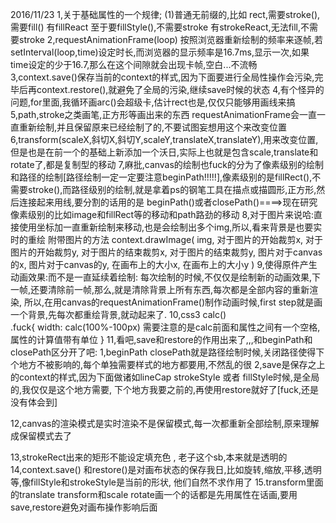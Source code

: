 2016/11/23
1,关于基础属性的一个规律;
	(1)普通无前缀的,比如 rect,需要stroke(),需要fill()
		有fillReact  至于要fillStyle(),不需要stroke
		有strokeReact,无法fill,不需要stroke
2,requestAnimationFrame(loop) 按照浏览器重新绘制的频率来逐帧,若setInterval(loop,time)设定时长,而浏览器的显示频率是16.7ms,显示一次,如果time设定的少于16.7,那么在这个间隙就会出现卡帧,空白...不流畅
3,context.save()保存当前的context的样式,因为下面要进行全局性操作会污染,完毕后再context.restore(),就避免了全局的污染,继续save时候的状态
4,有个怪异的问题,for里面,我循环画arc()会超级卡,估计rect也是,仅仅只能够用画线来搞
5,path,stroke之类画笔,正方形等画出来的东西 requestAnimationFrame会一直一直重新绘制,并且保留原来已经绘制了的,不要试图妄想用这个来改变位置
6,transform(scaleX,斜切X,斜切Y,scaleY,translateX,translateY),用来改变位置,但是也是在前一个的基础上新添加一个沃日,实际上也就是包含scale,translate和rotate了,都是复制型的移动
7,麻批,canvas的绘制也fuck的分为了像素级别的绘制和路径的绘制[路径绘制一定一定要注意beginPath!!!!!],像素级别的是fillRect(),不需要stroke(),而路径级别的绘制,就是拿着ps的钢笔工具在描点或描圆形,正方形,然后连接起来用线,要分割的话用的是 beginPath()或者closePath()====>现在研究像素级别的比如image和fillRect等的移动和path路劲的移动
8,对于图片来说哈:直接使用坐标加一直重新绘制来移动,也是会绘制出多个img,所以,看来背景是也要实时的重绘
	附带图片的方法 context.drawImage(
		img,
		对于图片的开始裁剪x,
		对于图片的开始裁剪y,
		对于图片的结束裁剪x,
		对于图片的结束裁剪y,
		图片对于canvas的x,
		图片对于canvas的y,
		在画布上的大小x,
		在画布上的大小y
		)
9,使得原件产生动画效果:而不是一直延续着绘制:
	每次绘制的时候,不仅仅是绘制新的动画效果,下一帧,还要清除前一帧,那么,就是清除背景上所有东西,每次都是全部内容的重新渲染,
	所以,在用canvas的requestAnimationFrame()制作动画时候,first step就是画一个背景,先每次都重绘背景,就动起来了.
10,css3 calc()  
	.fuck{
		width: calc(100%-100px)  需要注意的是calc前面和属性之间有一个空格,属性的计算值带有单位
	}
11,看吧,save和restore的作用出来了,,,和beginPath和closePath区分开了吧:
	1,beginPath  closePath就是路径绘制时候,关闭路径使得下个地方不被影响的,每个单独需要样式的地方都要用,不然乱的很
	2,save是保存之上的context的样式,因为下面做诸如lineCap  strokeStyle 或者 fillStyle时候,是全局的,我仅仅是这个地方需要,
		下个地方我要之前的,再使用restore就好了[fuck,还是没有体会到]

12,canvas的渲染模式是实时渲染不是保留模式,每一次都重新全部绘制,原来理解成保留模式去了

13,strokeRect出来的矩形不能设定填充色 , 老子这个sb,本来就是透明的
14,context.save() 和restore()是对画布状态的保存我日,比如旋转,缩放,平移,透明等,像fillStyle和strokeStyle是当前的形状,
	他们自然不求作用了
15.transform里面的translate transform和scale rotate画一个的话都是先用属性在话画,要用save,restore避免对画布操作影响后面